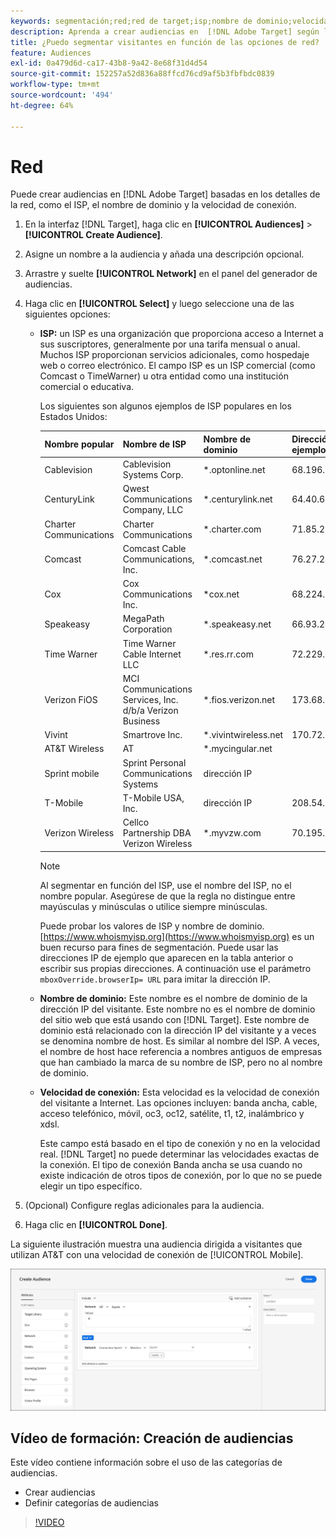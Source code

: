 ```yaml
---
keywords: segmentación;red;red de target;isp;nombre de dominio;velocidad de conexión;isp de target;nombre de dominio de target;velocidad de conexión de target
description: Aprenda a crear audiencias en  [!DNL Adobe Target] según los detalles de la red.
title: ¿Puedo segmentar visitantes en función de las opciones de red?
feature: Audiences
exl-id: 0a479d6d-ca17-43b8-9a42-8e68f31d4d54
source-git-commit: 152257a52d836a88ffcd76cd9af5b3fbfbdc0839
workflow-type: tm+mt
source-wordcount: '494'
ht-degree: 64%

---
```


# Red

Puede crear audiencias en [!DNL Adobe Target] basadas en los detalles de la red, como el ISP, el nombre de dominio y la velocidad de conexión.

1. En la interfaz [!DNL Target], haga clic en **[!UICONTROL Audiences]** > **[!UICONTROL Create Audience]**.
1. Asigne un nombre a la audiencia y añada una descripción opcional.
1. Arrastre y suelte **[!UICONTROL Network]** en el panel del generador de audiencias.
1. Haga clic en **[!UICONTROL Select]** y luego seleccione una de las siguientes opciones:

   * **ISP:** un ISP es una organización que proporciona acceso a Internet a sus suscriptores, generalmente por una tarifa mensual o anual. Muchos ISP proporcionan servicios adicionales, como hospedaje web o correo electrónico. El campo ISP es un ISP comercial (como Comcast o TimeWarner) u otra entidad como una institución comercial o educativa.

     Los siguientes son algunos ejemplos de ISP populares en los Estados Unidos:

     | Nombre popular | Nombre de ISP | Nombre de dominio | Dirección IP de ejemplo |
     |---|---|---|---|
     | Cablevision | Cablevision Systems Corp. | &#42;.optonline.net | 68.196.130.239 |
     | CenturyLink | Qwest Communications Company, LLC | &#42;.centurylink.net | 64.40.65.0 |
     | Charter Communications | Charter Communications | &#42;.charter.com | 71.85.225.124 |
     | Comcast | Comcast Cable Communications, Inc. | &#42;.comcast.net | 76.27.24.28 |
     | Cox | Cox Communications Inc. | &#42;cox.net | 68.224.174.22 |
     | Speakeasy | MegaPath Corporation | &#42;.speakeasy.net | 66.93.240.0 |
     | Time Warner | Time Warner Cable Internet LLC | &#42;.res.rr.com | 72.229.28.185 |
     | Verizon FiOS | MCI Communications Services, Inc. d/b/a Verizon Business | &#42;.fios.verizon.net | 173.68.112.34 |
     | Vivint | Smartrove Inc. | &#42;.vivintwireless.net | 170.72.26.105 |
     | AT&amp;T Wireless | AT | &#42;.mycingular.net |  |
     | Sprint mobile | Sprint Personal Communications Systems | dirección IP |  |
     | T-Mobile | T-Mobile USA, Inc. | dirección IP | 208.54.86.0 |
     | Verizon Wireless | Cellco Partnership DBA Verizon Wireless | &#42;.myvzw.com | 70.195.74.199 |

     >[!NOTE]
     >
     >Al segmentar en función del ISP, use el nombre del ISP, no el nombre popular. Asegúrese de que la regla no distingue entre mayúsculas y minúsculas o utilice siempre minúsculas.

     Puede probar los valores de ISP y nombre de dominio. [https://www.whoismyisp.org](https://www.whoismyisp.org) es un buen recurso para fines de segmentación. Puede usar las direcciones IP de ejemplo que aparecen en la tabla anterior o escribir sus propias direcciones. A continuación use el parámetro `mboxOverride.browserIp= URL` para imitar la dirección IP.

   * **Nombre de dominio:** Este nombre es el nombre de dominio de la dirección IP del visitante. Este nombre no es el nombre de dominio del sitio web que está usando con [!DNL Target]. Este nombre de dominio está relacionado con la dirección IP del visitante y a veces se denomina nombre de host. Es similar al nombre del ISP. A veces, el nombre de host hace referencia a nombres antiguos de empresas que han cambiado la marca de su nombre de ISP, pero no al nombre de dominio.
   * **Velocidad de conexión:** Esta velocidad es la velocidad de conexión del visitante a Internet. Las opciones incluyen: banda ancha, cable, acceso telefónico, móvil, oc3, oc12, satélite, t1, t2, inalámbrico y xdsl.

     Este campo está basado en el tipo de conexión y no en la velocidad real. [!DNL Target] no puede determinar las velocidades exactas de la conexión. El tipo de conexión Banda ancha se usa cuando no existe indicación de otros tipos de conexión, por lo que no se puede elegir un tipo específico.

1. (Opcional) Configure reglas adicionales para la audiencia.
1. Haga clic en **[!UICONTROL Done]**.

La siguiente ilustración muestra una audiencia dirigida a visitantes que utilizan AT&amp;T con una velocidad de conexión de [!UICONTROL Mobile].

![Objetivo de red](assets/target_network.png)

## Vídeo de formación: Creación de audiencias

Este vídeo contiene información sobre el uso de las categorías de audiencias.

* Crear audiencias
* Definir categorías de audiencias

>[!VIDEO](https://video.tv.adobe.com/v/17392)
